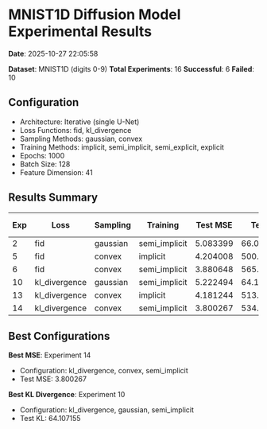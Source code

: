 # MNIST1D Diffusion Model Experimental Results

**Date**: 2025-10-27 22:05:58

**Dataset**: MNIST1D (digits 0-9)
**Total Experiments**: 16
**Successful**: 6
**Failed**: 10

## Configuration

- Architecture: Iterative (single U-Net)
- Loss Functions: fid, kl_divergence
- Sampling Methods: gaussian, convex
- Training Methods: implicit, semi_implicit, semi_explicit, explicit
- Epochs: 1000
- Batch Size: 128
- Feature Dimension: 41

## Results Summary

| Exp | Loss | Sampling | Training | Test MSE | Test KL | Runtime (s) |
|-----|------|----------|----------|----------|---------|-------------|
| 2 | fid | gaussian | semi_implicit | 5.083399 | 66.010590 | 124.4 |
| 5 | fid | convex | implicit | 4.204008 | 500.346466 | 77.2 |
| 6 | fid | convex | semi_implicit | 3.880648 | 565.838257 | 130.0 |
| 10 | kl_divergence | gaussian | semi_implicit | 5.222494 | 64.107155 | 126.7 |
| 13 | kl_divergence | convex | implicit | 4.181244 | 513.768127 | 76.5 |
| 14 | kl_divergence | convex | semi_implicit | 3.800267 | 534.942383 | 130.8 |

## Best Configurations

**Best MSE**: Experiment 14
- Configuration: kl_divergence, convex, semi_implicit
- Test MSE: 3.800267

**Best KL Divergence**: Experiment 10
- Configuration: kl_divergence, gaussian, semi_implicit
- Test KL: 64.107155

